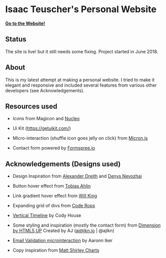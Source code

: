 
# Isaac Teuscher's Personal Website

**[Go to the Website!](https://isaacteuscher.com)**

## Status
The site is live! but it still needs some fixing. Project started in June 2018.

## About
This is my latest attempt at making a personal website. I tried to make it elegant and responsive and included several features from various other developers (see Acknowledgements).

## Resources used
- Icons from Magicon and [Nucleo](https://nucleoapp.com)

- Ui Kit (https://getuikit.com/)

- Micro-interaction (shuffle icon goes jelly on click) from
[Micron.js](https://webkul.github.io/micron/)

- Contact form powered by [Formspree.io](https://formspree.io/)


## Acknowledgements (Designs used)

- Design Inspiration from 
[Alexander Dreith](https://dreith.com/)
and [Denys Nevozhai](http://dnevozhai.com/)

- Button hover effect from 
[Tobias Ahlin](http://tobiasahlin.com/blog/css-trick-animating-link-underlines/) 

- Link gradient hover effect from 
[Will King](https://codepen.io/Wking/pen/BdmpVx)

- Expanding grid of divs from 
[Code Rops](https://github.com/codrops/AnimatedGridLayout)

- [Vertical Timeline](http://codyhouse.co/gem/vertical-timeline/) by Cody House

- Some styling and inspiration (mostly the contact form) from [Dimension by HTML5 UP](https://html5up.net/dimension)
Created by AJ (aj@lkn.io | @ajlkn)

- [Email Validation microinteraction](https://codepen.io/aaroniker/pen/VdRRpM) by Aaronn Iker

- Copy inspiration from
[Matt Shirley Charts](https://www.mattshirleycharts.com/shop)

<!-- - Social media SVG icons and tooltip animation by Maciej Leszczyński (https://codepen.io/asistapl/pen/QEAgdA) -->
